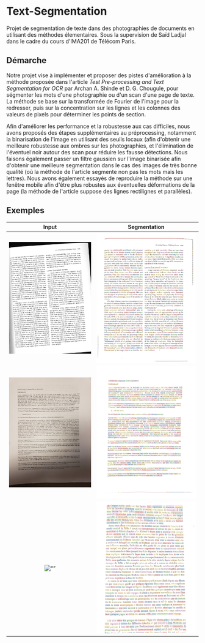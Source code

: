 # Text-Segmentation

Projet de segmentation de texte dans des photographies de documents en utilisant des méthodes élementaires.
Sous la supervision de Saïd Ladjal dans le cadre du cours d'IMA201 de Télécom Paris.

## Démarche

Notre projet vise à implémenter et proposer des pistes d'amélioration à la méthode proposée dans l'article *Test Pre-processing and Text Segmentation for OCR* par Archan A. Shinde et D. G. Chougule, pour ségmenter les mots d'une photographie ou d'un scan d'une page de texte. La méthode se base sur la transformée de Fourier de l'image pour la redresser, puis sur la concentration sur les lignes et les colonnes des valeurs de pixels pour déterminer les points de section.

Afin d'améliorer les performance et la robustesse aux cas difficiles, nous avons proposés des étapes supplémentaires au préprocessing, notamment la binarisation de l'image en utilisant des seuils locaux (afin d'obtenir une meilleure robustesse aux ombres sur les photographies, et l'élimination de l'éventuel noir autour des scan pour réduire les fausse détections. Nous faisons également passer un filtre gaussien sur l'image binarisée afin d'obtenir une meilleure segmentation dans le cas des images de très bonne qualité (où la méthode de l'article segmente non pas les mots mais les lettres). Nous avons également essayés de reproduire la méthode sur une fenêtre mobile afin d'être plus robustes aux éventuelles déformations de la page (la méthode de l'article suppose des lignes rectilignes et parallèles).

## Exemples

Input           |  Segmentation  
:-------------------------:|:-------------------------:  
<img src="data/crooked-scan.png" alt= “” width="800">| <img src="outputs/crooked-scan-segmentation.png" alt= “” width="800">  
<img src="data/lighting-blog.jpeg" alt= “” width="800">| <img src="outputs/lighting-blog-segmented.png" alt= “” width="800">  
<img src="data/photos/img4.jpg" alt= “” width="800">| <img src="outputs/img4.png" alt= “” width="800">
